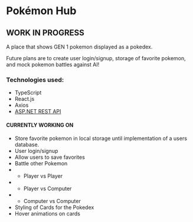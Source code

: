 # Pokémon Hub
## WORK IN PROGRESS 

A place that shows GEN 1 pokemon displayed as a pokedex. 

Future plans are to create user login/signup, storage of favorite pokemon, and mock pokemon battles against AI!

### Technologies used:
- TypeScript
- React.js
- Axios
- [ASP.NET REST API](https://github.com/kylegrabski/pokemon-hub-api)

#### CURRENTLY WORKING ON
- Store favorite pokemon in local storage until implementation of a users database.
- User login/signup 
- Allow users to save favorites
- Battle other Pokemon
- - Player vs Player
- - Player vs Computer
- - Computer vs Computer
- Styling of Cards for the Pokedex
- Hover animations on cards
